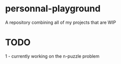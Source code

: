# personnal-playground
A repository combining all of my projects that are WIP

# TODO

1 - currently working on the n-puzzle problem
